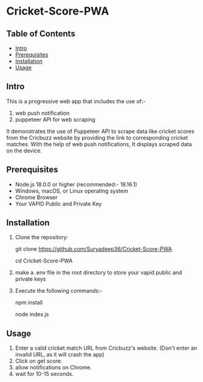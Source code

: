 # Cricket-Score-PWA
## Table of Contents
- [Intro](#intro)
- [Prerequisites](#prerequisites)
- [Installation](#installation)
- [Usage](#usage)

## Intro
This is a progressive web app that includes the use of:-
1) web push notification
2) puppeteer API for web scraping

It demonstrates the use of Puppeteer API to scrape data like cricket scores from the Cricbuzz website by providing the link to corresponding cricket matches. With the help of web push notifications, It displays scraped data on the device.


## Prerequisites
- Node.js 18.0.0 or higher (recommended:- 18.16.1)
- Windows, macOS, or Linux operating system
- Chrome Browser
- Your VAPID Public and Private Key

## Installation
1. Clone the repository:

	git clone https://github.com/Suryadeep36/Cricket-Score-PWA

	cd Cricket-Score-PWA

2. make a .env file in the root directory to store your vapid public and private keys 
	
3. Execute the following commands:-

    npm install

	node index.js

## Usage
1) Enter a valid cricket match URL from Cricbuzz's website.
(Don't enter an invalid URL, as it will crash the app)
2) Click on get score.
3) allow notifications on Chrome.
4) wait for 10-15 seconds.
